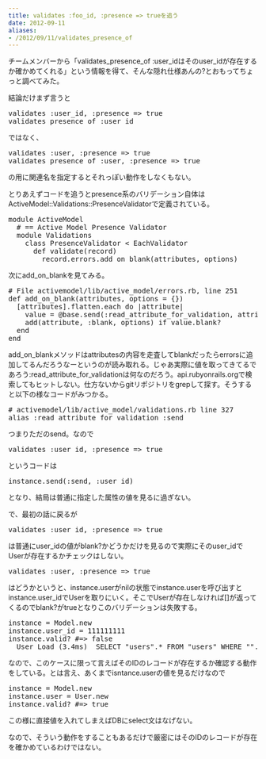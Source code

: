 ```yaml
---
title: validates :foo_id, :presence => trueを追う
date: 2012-09-11
aliases:
- /2012/09/11/validates_presence_of
---
```

チームメンバーから「validates_presence_of :user_idはそのuser_idが存在するか確かめてくれる」という情報を得て、そんな隠れ仕様あんの?とおもってちょっと調べてみた。

結論だけまず言うと
<pre>
validates :user_id, :presence => true
validates_presence_of :user_id
</pre>
ではなく、
<pre>
validates :user, :presence => true
validates_presence_of :user, :presence => true
</pre>
の用に関連名を指定するとそれっぽい動作をしなくもない。

とりあえずコードを追うとpresence系のバリデーション自体はActiveModel::Validations::PresenceValidatorで定義されている。

<pre>module ActiveModel
  # == Active Model Presence Validator
  module Validations
    class PresenceValidator < EachValidator
      def validate(record)
        record.errors.add_on_blank(attributes, options)
</pre>

次にadd_on_blankを見てみる。

<pre># File activemodel/lib/active_model/errors.rb, line 251
def add_on_blank(attributes, options = {})
  [attributes].flatten.each do |attribute|
    value = @base.send(:read_attribute_for_validation, attribute)
    add(attribute, :blank, options) if value.blank?
  end
end
</pre>

add_on_blankメソッドはattributesの内容を走査してblankだったらerrorsに追加してるんだろうなーというのが読み取れる。じゃあ実際に値を取ってきてるであろう:read_attribute_for_validationは何なのだろう。api.rubyonrails.orgで検索してもヒットしない。仕方ないからgitリポジトリをgrepして探す。そうすると以下の様なコードがみつかる。

<pre># activemodel/lib/active_model/validations.rb line 327
alias :read_attribute_for_validation :send
</pre>

つまりただのsend。なので

<pre>validates :user_id, :presence => true</pre>

というコードは

<pre>instance.send(:send, :user_id)</pre>

となり、結局は普通に指定した属性の値を見るに過ぎない。


で、最初の話に戻るが

<pre>
validates :user_id, :presence => true
</pre>
は普通にuser_idの値がblank?かどうかだけを見るので実際にそのuser_idでUserが存在するかチェックはしない。

<pre>
validates :user, :presence => true
</pre>

はどうかというと、instance.userがnilの状態でinstance.userを呼び出すとinstance.user_idでUserを取りにいく。そこでUserが存在しなければ[]が返ってくるのでblank?がtrueとなりこのバリデーションは失敗する。

<pre>
instance = Model.new
instance.user_id = 111111111
instance.valid? #=> false
  User Load (3.4ms)  SELECT "users".* FROM "users" WHERE ""."id" = 111111111 LIMIT 1
</pre>

なので、このケースに限って言えばそのIDのレコードが存在するか確認する動作をしている。とは言え、あくまでisntance.userの値を見るだけなので

<pre>
instance = Model.new
instance.user = User.new
instance.valid? #=> true
</pre>

この様に直接値を入れてしまえばDBにselect文はなげない。

なので、そういう動作をすることもあるだけで厳密にはそのIDのレコードが存在を確かめているわけではない。
